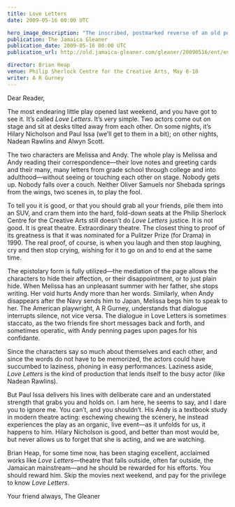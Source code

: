 ```yaml
---
title: Love Letters
date: 2009-05-16 00:00 UTC

hero_image_description: "The inscribed, postmarked reverse of an old postcard"
publication: The Jamaica Gleaner
publication_date: 2009-05-16 00:00 UTC
publication_url: http://old.jamaica-gleaner.com/gleaner/20090516/ent/ent1.html

director: Brian Heap
venue: Philip Sherlock Centre for the Creative Arts, May 8-18
writer: A R Gurney
---
```


Dear Reader,

The most endearing little play opened last weekend, and you have got to see it.
It’s called *Love Letters*. It’s very simple. Two actors come out on stage and
sit at desks tilted away from each other. On some nights, it’s Hilary Nicholson
and Paul Issa (we’ll get to them in a bit); on other nights, Nadean Rawlins and
Alwyn Scott.

The two characters are Melissa and Andy. The whole play is Melissa and Andy
reading their correspondence—their love notes and greeting cards and their many,
many letters from grade school through college and into adulthood—without seeing
or touching each other on stage. Nobody gets up. Nobody falls over a couch.
Neither Oliver Samuels nor Shebada springs from the wings, two scenes in, to
play the fool.

To tell you it is good, or that you should grab all your friends, pile them into
an SUV, and cram them into the hard, fold-down seats at the Philip Sherlock
Centre for the Creative Arts still doesn’t do *Love Letters* justice. It is not
good. It is great theatre. Extraordinary theatre. The closest thing to proof of
its greatness is that it was nominated for a Pulitzer Prize (for Drama) in 1990.
The real proof, of course, is when you laugh and then stop laughing, cry and
then stop crying, wishing for it to go on and to end at the same time.

The epistolary form is fully utilized—the mediation of the page allows the
characters to hide their affection, or their disappointment, or to just plain
hide. When Melissa has an unpleasant summer with her father, she stops writing.
Her void hurts Andy more than her words. Similarly, when Andy disappears after
the Navy sends him to Japan, Melissa begs him to speak to her. The American
playwright, A R Gurney, understands that dialogue interrupts silence, not vice
versa. The dialogue in Love Letters is sometimes staccato, as the two friends
fire short messages back and forth, and sometimes operatic, with Andy penning
pages upon pages for his confidante.

Since the characters say so much about themselves and each other, and since the
words do not have to be memorized, the actors could have succumbed to laziness,
phoning in easy performances. Laziness aside, *Love Letters* is the kind of
production that lends itself to the busy actor (like Nadean Rawlins).

But Paul Issa delivers his lines with deliberate care and an understated
strength that grabs you and holds on. I am here, he seems to say, and I dare you
to ignore me. You can’t, and you shouldn’t. His Andy is a textbook study in
modern theatre acting: eschewing chewing the scenery, he instead experiences the
play as an organic, live event—as it unfolds for us, it happens to him. Hilary
Nicholson is good, and better than most would be, but never allows us to forget
that she is acting, and we are watching.

Brian Heap, for some time now, has been staging excellent, acclaimed works like
*Love Letters*—theatre that falls outside, often far outside, the Jamaican
mainstream—and he should be rewarded for his efforts. You should reward him.
Skip the movies next weekend, and pay for the privilege to know *Love Letters*.

Your friend always, The Gleaner
